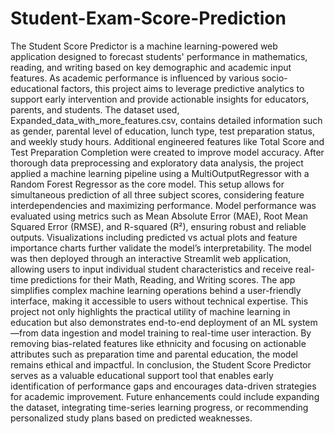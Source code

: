 # Student-Exam-Score-Prediction
The Student Score Predictor is a machine learning-powered web application designed to forecast 
students' performance in mathematics, reading, and writing based on key demographic and 
academic input features. As academic performance is influenced by various socio-educational 
factors, this project aims to leverage predictive analytics to support early intervention and 
provide actionable insights for educators, parents, and students. 
The dataset used, Expanded_data_with_more_features.csv, contains detailed information such as 
gender, parental level of education, lunch type, test preparation status, and weekly study hours. 
Additional engineered features like Total Score and Test Preparation Completion were created to 
improve model accuracy. After thorough data preprocessing and exploratory data analysis, the 
project applied a machine learning pipeline using a MultiOutputRegressor with a Random Forest 
Regressor as the core model. This setup allows for simultaneous prediction of all three subject 
scores, considering feature interdependencies and maximizing performance. 
Model performance was evaluated using metrics such as Mean Absolute Error (MAE), Root 
Mean Squared Error (RMSE), and R-squared (R²), ensuring robust and reliable outputs. 
Visualizations including predicted vs actual plots and feature importance charts further validate 
the model’s interpretability. 
The model was then deployed through an interactive Streamlit web application, allowing users to 
input individual student characteristics and receive real-time predictions for their Math, Reading, 
and Writing scores. The app simplifies complex machine learning operations behind a 
user-friendly interface, making it accessible to users without technical expertise. 
This project not only highlights the practical utility of machine learning in education but also 
demonstrates end-to-end deployment of an ML system—from data ingestion and model training 
to real-time user interaction. By removing bias-related features like ethnicity and focusing on 
actionable attributes such as preparation time and parental education, the model remains ethical 
and impactful. 
In conclusion, the Student Score Predictor serves as a valuable educational support tool that 
enables early identification of performance gaps and encourages data-driven strategies for 
academic improvement. Future enhancements could include expanding the dataset, integrating 
time-series learning progress, or recommending personalized study plans based on predicted 
weaknesses.
